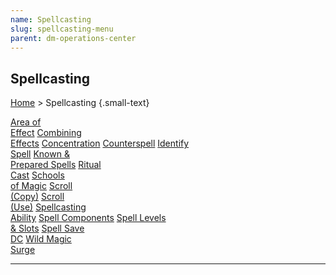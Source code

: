 ```yaml
---
name: Spellcasting
slug: spellcasting-menu
parent: dm-operations-center
---
```

## Spellcasting
[Home](dm-operations-center) > Spellcasting {.small-text}

<div class="menu-container">
    <a href="area-of-effect">Area of<br/> Effect</a>
    <a href="combining-effects">Combining<br/> Effects</a>
    <a href="concentration">Concentration</a>
    <a href="counterspell">Counterspell</a>
    <a href="identify-spell">Identify<br/> Spell</a>
    <a href="known-and-prepared-spells">Known &<br/> Prepared Spells</a>
    <a href="ritual-cast">Ritual<br/> Cast</a>
    <a href="schools-of-magic">Schools<br/> of Magic</a>
    <a href="copy-scroll">Scroll<br/> (Copy)</a>
    <a href="use-scroll">Scroll<br/> (Use)</a>
    <a href="spell-ability">Spellcasting<br/> Ability</a>
    <a href="spell-components">Spell Components</a>
    <a href="spell-levels-and-slots">Spell Levels<br/> & Slots</a>
    <a href="spell-save-dc">Spell Save<br/> DC</a>
    <a href="wild-magic-surge">Wild Magic<br/> Surge</a>
</div>
<hr/>
